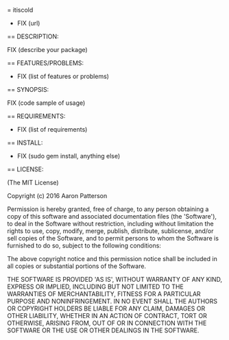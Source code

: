 = itiscold

* FIX (url)

== DESCRIPTION:

FIX (describe your package)

== FEATURES/PROBLEMS:

* FIX (list of features or problems)

== SYNOPSIS:

  FIX (code sample of usage)

== REQUIREMENTS:

* FIX (list of requirements)

== INSTALL:

* FIX (sudo gem install, anything else)

== LICENSE:

(The MIT License)

Copyright (c) 2016 Aaron Patterson

Permission is hereby granted, free of charge, to any person obtaining
a copy of this software and associated documentation files (the
'Software'), to deal in the Software without restriction, including
without limitation the rights to use, copy, modify, merge, publish,
distribute, sublicense, and/or sell copies of the Software, and to
permit persons to whom the Software is furnished to do so, subject to
the following conditions:

The above copyright notice and this permission notice shall be
included in all copies or substantial portions of the Software.

THE SOFTWARE IS PROVIDED 'AS IS', WITHOUT WARRANTY OF ANY KIND,
EXPRESS OR IMPLIED, INCLUDING BUT NOT LIMITED TO THE WARRANTIES OF
MERCHANTABILITY, FITNESS FOR A PARTICULAR PURPOSE AND NONINFRINGEMENT.
IN NO EVENT SHALL THE AUTHORS OR COPYRIGHT HOLDERS BE LIABLE FOR ANY
CLAIM, DAMAGES OR OTHER LIABILITY, WHETHER IN AN ACTION OF CONTRACT,
TORT OR OTHERWISE, ARISING FROM, OUT OF OR IN CONNECTION WITH THE
SOFTWARE OR THE USE OR OTHER DEALINGS IN THE SOFTWARE.
